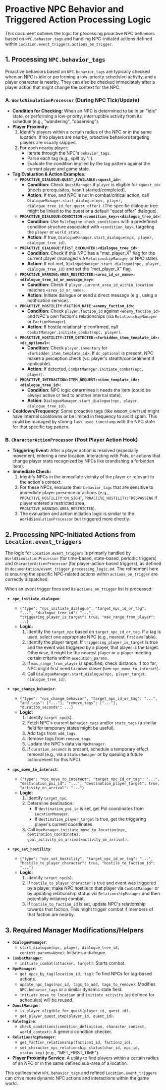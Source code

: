 # Proactive NPC Behavior and Triggered Action Processing Logic

This document outlines the logic for processing proactive NPC behaviors based on `NPC.behavior_tags` and handling NPC-initiated actions defined within `Location.event_triggers.actions_on_trigger`.

## 1. Processing `NPC.behavior_tags`

Proactive behaviors based on `NPC.behavior_tags` are typically checked when an NPC is idle or performing a low-priority scheduled activity, and a player character is nearby. They can also be checked immediately after a player action that might change the context for the NPC.

### A. `WorldSimulationProcessor` (During NPC Tick/Update)

*   **Condition for Checking:** When an NPC is determined to be in an "idle" state, or performing a low-priority, interruptible activity from its schedule (e.g., "wandering", "observing").
*   **Player Proximity:**
    1.  Identify players within a certain radius of the NPC or in the same location. If no players are nearby, proactive behaviors targeting players are usually skipped.
    2.  For each nearby player:
        *   Iterate through the NPC's `behavior_tags`.
        *   Parse each tag (e.g., split by ':').
        *   Evaluate the condition implied by the tag pattern against the current player and game state.
*   **Tag Evaluation & Action Examples:**
    *   **`PROACTIVE_DIALOGUE:QUEST_AVAILABLE:<quest_id>`**:
        *   **Condition:** Check `QuestManager` if `player` is eligible for `<quest_id>` (meets prerequisites, hasn't started/completed).
        *   **Action:** If true, and NPC is not in combat/critical action, call `DialogueManager.start_dialogue(npc, player, dialogue_tree_id_for_quest_offer)`. (The specific dialogue tree might be linked to the quest or a default "quest offer" dialogue).
    *   **`PROACTIVE_DIALOGUE:CONDITION:<condition_key>:<dialogue_tree_id>`**:
        *   **Condition:** Use `RuleEngine.check_conditions` with a predefined condition structure associated with `<condition_key>`, targeting the `player` or `world_state`.
        *   **Action:** If true, `DialogueManager.start_dialogue(npc, player, dialogue_tree_id)`.
    *   **`PROACTIVE_DIALOGUE:FIRST_ENCOUNTER:<dialogue_tree_id>`**:
        *   **Condition:** Check if this NPC has a "met_player_X" flag for the current player (managed via `RelationshipManager` or NPC state).
        *   **Action:** If not met, `DialogueManager.start_dialogue(npc, player, dialogue_tree_id)` and set the "met_player_X" flag.
    *   **`PROACTIVE_WARNING:AREA_RESTRICTED:<area_id_or_name>:<dialogue_tree_id_or_message_key>`**:
        *   **Condition:** Check if `player.current_area_id_within_location` matches `<area_id_or_name>`.
        *   **Action:** Initiate dialogue or send a direct message (e.g., using a notification service).
    *   **`PROACTIVE_HOSTILITY:FACTION_HATE:<enemy_faction_id>`**:
        *   **Condition:** Check `player.faction_id` against `<enemy_faction_id>` and NPC's own faction's relationships (via `RelationshipManager` or `FactionManager`).
        *   **Action:** If hostile relationship confirmed, call `CombatManager.initiate_combat(npc, player)`.
    *   **`PROACTIVE_HOSTILITY:ITEM_DETECTED:<forbidden_item_template_id>:<dc_optional>`**:
        *   **Condition:** Check `player.inventory` for `<forbidden_item_template_id>`. If `dc_optional` is present, NPC makes a perception check (vs. player's stealth/concealment if applicable).
        *   **Action:** If detected, `CombatManager.initiate_combat(npc, player)`.
    *   **`PROACTIVE_INTERACTION:ITEM_REQUEST:<item_template_id>:<dialogue_tree_id>`**:
        *   **Condition:** NPC logic determines it needs the item (could be always active or tied to another internal state).
        *   **Action:** `DialogueManager.start_dialogue(npc, player, dialogue_tree_id)`.
*   **Cooldown/Frequency:** Some proactive tags (like `RANDOM_CHATTER`) might have internal cooldowns or be limited in frequency to avoid spam. This could be managed by storing `last_used_timestamp` with the NPC state for that specific tag pattern.

### B. `CharacterActionProcessor` (Post Player Action Hook)

*   **Triggering Event:** After a player action is resolved (especially movement, entering a new location, interacting with PoIs, or actions that change player state recognized by NPCs like brandishing a forbidden item).
*   **Immediate Check:**
    1.  Identify NPCs in the immediate vicinity of the player or relevant to the action's context.
    2.  For these NPCs, evaluate their `behavior_tags` that are sensitive to immediate player presence or actions (e.g., `PROACTIVE_HOSTILITY:ON_SIGHT`, `PROACTIVE_HOSTILITY:TRESPASSING` if player entered a restricted area, `PROACTIVE_WARNING:AREA_RESTRICTED`).
    3.  The evaluation and action initiation logic is similar to the `WorldSimulationProcessor` but triggered more directly.

## 2. Processing NPC-Initiated Actions from `Location.event_triggers`

The logic for `Location.event_triggers` is primarily handled by `WorldSimulationProcessor` (for time-based, state-based, periodic triggers) and `CharacterActionProcessor` (for player-action-based triggers), as defined in `documentation/event_trigger_processing_logic.md`. The refinement here is ensuring the specific NPC-related actions within `actions_on_trigger` are correctly dispatched.

When an event trigger fires and its `actions_on_trigger` list is processed:

*   **`npc_initiate_dialogue`**:
    *   `{"type": "npc_initiate_dialogue", "target_npc_id_or_tag": "...", "dialogue_tree_id": "...", "triggering_player_is_target": true, "max_range_from_player": ...}`
    *   **Logic:**
        1.  Identify the `target_npc` based on `target_npc_id_or_tag`. If a tag is used, select one appropriate NPC (e.g., nearest, first available).
        2.  Identify the player target. If `triggering_player_is_target` is true and the event was triggered by a player, that player is the target. Otherwise, it might be the nearest player or a player meeting certain criteria within `execution_params`.
        3.  If `max_range_from_player` is specified, check distance. If too far, NPC might first need to move closer (see `npc_move_to_interact`).
        4.  Call `DialogueManager.start_dialogue(npc, player_target, dialogue_tree_id)`.

*   **`npc_change_behavior`**:
    *   `{"type": "npc_change_behavior", "target_npc_id_or_tag": "...", "add_tags": ["..."], "remove_tags": ["..."], "duration_seconds": ...}`
    *   **Logic:**
        1.  Identify `target_npc`(s).
        2.  Fetch NPC's current `behavior_tags` and/or `state_tags` (a similar field for temporary states might be useful).
        3.  Add tags from `add_tags`.
        4.  Remove tags from `remove_tags`.
        5.  Update the NPC's data via `NpcManager`.
        6.  If `duration_seconds` is present, schedule a temporary effect removal (e.g., via a `StatusManager` or by queuing a future action/event for this NPC).

*   **`npc_move_to_interact`**:
    *   `{"type": "npc_move_to_interact", "target_npc_id_or_tag": "...", "destination_poi_id": "...", "destination_player_target": true, "activity_on_arrival": "..."}`
    *   **Logic:**
        1.  Identify `target_npc`.
        2.  Determine destination:
            *   If `destination_poi_id` is set, get PoI coordinates from `LocationManager`.
            *   If `destination_player_target` is true, get the triggering player's current coordinates.
        3.  Call `NpcManager.initiate_move_to_location(npc, destination_coordinates, goal_activity_on_arrival=activity_on_arrival)`.

*   **`npc_set_hostility`**:
    *   `{"type": "npc_set_hostility", "target_npc_id_or_tag": "...", "hostile_to_player_character": true, "hostile_to_faction_id": "..."}`
    *   **Logic:**
        1.  Identify `target_npc`(s).
        2.  If `hostile_to_player_character` is true and event was triggered by a player, make NPC hostile to that player via `CombatManager` or by updating relationship status via `RelationshipManager` and then potentially initiating combat.
        3.  If `hostile_to_faction_id` is set, update NPC's relationship towards that faction. This might trigger combat if members of that faction are nearby.

## 3. Required Manager Modifications/Helpers

*   **`DialogueManager`**:
    *   `start_dialogue(npc, player, dialogue_tree_id, context_params=None)`: Initiates a dialogue.
*   **`CombatManager`**:
    *   `initiate_combat(attacker, target)`: Starts combat.
*   **`NpcManager`**:
    *   `get_npcs_by_tag(location_id, tag)`: To find NPCs for tag-based actions.
    *   `update_npc_tags(npc_id, tags_to_add, tags_to_remove)`: Modifies `NPC.behavior_tags` or a similar dynamic state field.
    *   `initiate_move_to_location` and `initiate_activity` (as defined for schedules) will be reused.
*   **`QuestManager`**:
    *   `is_player_eligible_for_quest(player_id, quest_id)`.
    *   `get_player_quest_step(player_id, quest_id)`.
*   **`RuleEngine`**:
    *   `check_conditions(condition_definition, character_context, world_context)`: A generic condition checker.
*   **`RelationshipManager`**:
    *   `get_faction_relationship(faction1_id, faction2_id)`.
    *   `set_character_npc_relationship_status(char_id, npc_id, status_key)` (e.g., "MET_FIRST_TIME").
*   **Player Proximity Service**: A utility to find players within a certain radius of an NPC or in the same defined sub-area of a location.

This outlines how `NPC.behavior_tags` and refined `Location.event_triggers` can drive more dynamic NPC actions and interactions within the game world.
